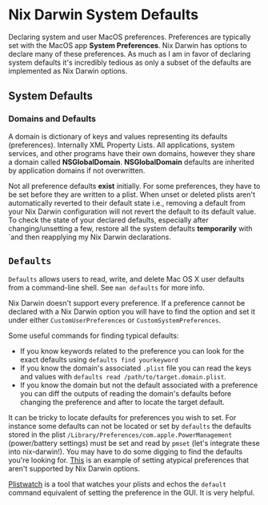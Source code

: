 # Nix Darwin System Defaults

Declaring system and user MacOS preferences. Preferences are typically set with the MacOS app **System Preferences**. Nix Darwin has options to declare many of these preferences. As much as I am in favor of declaring system defaults it's incredibly tedious as only a subset of the defaults are implemented as Nix Darwin options.

## System Defaults

### Domains and Defaults
A domain is dictionary of keys and values representing its defaults (preferences). Internally XML Property Lists. All applications, system services, and other programs have their own domains, however they share a domain called **NSGlobalDomain**. **NSGlobalDomain** defaults are inherited by application domains if not overwritten.

Not all preference defaults **exist** initially. For some preferences, they have to be set before they are written to a plist. When unset or deleted plists aren't automatically reverted to their default state i.e., removing a default from your Nix Darwin configuration will not revert the default to its default value. To check the state of your declared defaults, especially after changing/unsetting a few, restore all the system defaults **temporarily** with `and then reapplying my Nix Darwin declarations.


## `Defaults`
`Defaults` allows users to read, write, and delete Mac OS X user defaults from a command-line shell. See `man defaults` for more info.

Nix Darwin doesn't support every preference. If a preference cannot be declared with a Nix Darwin option you will have to find the option and set it under either `CustomUserPreferences` or `CustomSystemPreferences`.

Some useful commands for finding typical defaults:

-   If you know keywords related to the preference you can look for the exact defaults using `defaults find yourkeyword`
-   If you know the domain's associated `.plist` file you can read the keys and values with `defaults read /path/to/target.domain.plist`.
-   If you know the domain but not the default associated with a preference you can diff the outputs of reading the domain's defaults before changing the preference and after to locate the target default.

It can be tricky to locate defaults for preferences you wish to set. For instance some defaults can not be located or set by `defaults` the defaults stored in the plist `/Library/Preferences/com.apple.PowerManagement` (power/battery settings) must be set and read by `pmset` (let's integrate these into nix-darwin!). You may have to do some digging to find the defaults you're looking for. [This](https://github.com/gilacost/dot-files/blob/8e568957eb742977ac8410f523b9b25be07d50e4/darwin-configuration.nix) is an example of setting atypical preferences that aren't supported by Nix Darwin options.

[Plistwatch](https://github.com/catilac/plistwatch) is a tool that watches your plists and echos the `default` command equivalent of setting the preference in the GUI. It is very helpful.
